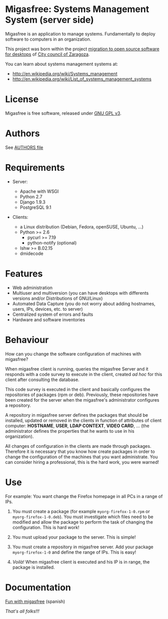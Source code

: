 Migasfree: Systems Management System (server side)
==================================================

Migasfree is an application to manage systems. Fundamentally to deploy software to computers in an organization.

This project was born within the project [migration to open source software for desktops](http://www.zaragoza.es/contenidos/azlinux/migracionescritoriosl.pdf) of [City council of Zaragoza](http://zaragozaciudad.net/azlinux).

You can learn about systems management systems at:

* http://en.wikipedia.org/wiki/Systems_management
* http://en.wikipedia.org/wiki/List_of_systems_management_systems


License
=======

Migasfree is free software, released under [GNU GPL v3](https://github.com/migasfree/migasfree/blob/master/COPYING).


Authors
=======

See [AUTHORS file](https://github.com/migasfree/migasfree/blob/master/AUTHORS)


Requirements
============

* Server:
    + Apache with WSGI
    + Python 2.7
    + Django 1.9.3
    + PostgreSQL 9.1

* Clients:
    + a Linux distribution (Debian, Fedora, openSUSE, Ubuntu, ...)
    + Python >= 2.6
        - pycurl >= 7.19
        - python-notify (optional)
    + lshw >= B.02.15
    + dmidecode


Features
========

* Web administration
* Multiuser and multiversion (you can have desktops with differents versions and/or Distributions of GNU/Linux)
* Automated Data Capture (you do not worry about adding hostnames, users, IPs, devices, etc. to server)
* Centralized system of errors and faults
* Hardware and software inventories


Behaviour
=========

How can you change the software configuration of machines with migasfree?

When migasfree client is running, queries the migasfree Server and it responds with a code survey to execute in the client, created *ad hoc* for this client after consulting the database.

This code survey is executed in the client and basically configures the repositories of packages (rpm or deb). Previously, these repositories have been created for the server when the migasfree's administrator configures a repository.

A repository in migasfree server defines the packages that should be installed, updated or removed in the clients in function of attributes of client computer: **HOSTNAME**, **USER**, **LDAP CONTEXT**, **VIDEO CARD**, ... (the administrator defines the properties that he wants to use in his organization).

All changes of configuration in the clients are made through packages. Therefore it is necessary that you know how create packages in order to change the configuration of the machines that you want administrate. You can consider hiring a professional, this is the hard work, you were warned!


Use
===

For example: You want change the Firefox homepage in all PCs in a range of IPs.

1. You must create a package (for example ``myorg-firefox-1-0.rpm`` or ``myorg-firefox-1-0.deb``). You must investigate which files need to be modified and allow the package to perform the task of changing the configuration. This is hard work!

2. You must upload your package to the server. This is simple!

3. You must create a repository in migasfree server. Add your package ``myorg-firefox-1-0`` and define the range of IPs. This is easy!

4. *Voilà!* When migasfree client is executed and his IP is in range, the package is installed.


Documentation
=============

[Fun with migasfree](http://fun-with-migasfree.readthedocs.org/en/master/index.html) (spanish)

*That's all folks!!!*
